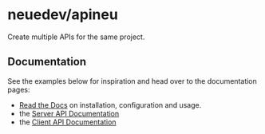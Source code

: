 # neuedev/apineu

Create multiple APIs for the same project.

## Documentation

See the examples below for inspiration and head over to the documentation pages:

* [Read the Docs](https://afeefa-apineu.readthedocs.io) on installation, configuration and usage.
* the [Server API Documentation](https://neuedev.github.io/apineu/server-api)
* the [Client API Documentation](https://neuedev.github.io/apineu/client-api)
